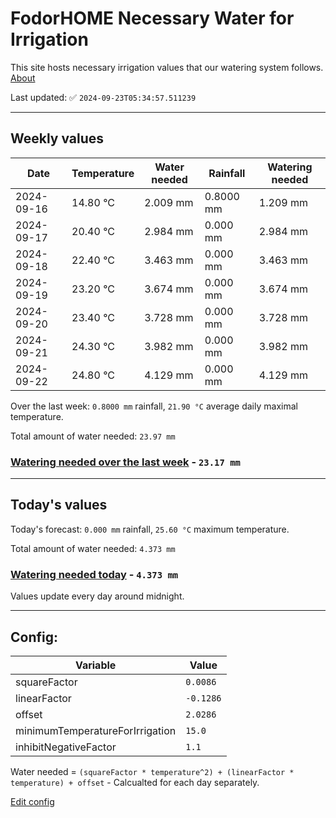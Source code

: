 # FodorHOME Necessary Water for Irrigation

This site hosts necessary irrigation values that our watering system follows. [About](https://github.com/redyau/irrigation)

Last updated: ✅ `2024-09-23T05:34:57.511239`

---

## Weekly values

| Date | Temperature | Water needed | Rainfall | Watering needed |
|-----|-----|-----|-----|-----|
| 2024-09-16 | 14.80 °C | 2.009 mm | 0.8000 mm | 1.209 mm |
| 2024-09-17 | 20.40 °C | 2.984 mm | 0.000 mm | 2.984 mm |
| 2024-09-18 | 22.40 °C | 3.463 mm | 0.000 mm | 3.463 mm |
| 2024-09-19 | 23.20 °C | 3.674 mm | 0.000 mm | 3.674 mm |
| 2024-09-20 | 23.40 °C | 3.728 mm | 0.000 mm | 3.728 mm |
| 2024-09-21 | 24.30 °C | 3.982 mm | 0.000 mm | 3.982 mm |
| 2024-09-22 | 24.80 °C | 4.129 mm | 0.000 mm | 4.129 mm |


Over the last week: `0.8000 mm` rainfall, `21.90 °C` average daily maximal temperature.

Total amount of water needed: `23.97 mm`

### [Watering needed over the last week](lastweek.txt) - `23.17 mm`

---

## Today's values

Today's forecast: `0.000 mm` rainfall, `25.60 °C` maximum temperature.

Total amount of water needed: `4.373 mm`

### [Watering needed today](today.txt) - `4.373 mm`

Values update every day around midnight.

---

## Config:

| Variable | Value |
|-----|-----|
| squareFactor | `0.0086` |
| linearFactor | `-0.1286` |
| offset | `2.0286` |
| minimumTemperatureForIrrigation | `15.0` |
| inhibitNegativeFactor | `1.1` |

Water needed = `(squareFactor * temperature^2) + (linearFactor * temperature) + offset` - Calcualted for each day separately.

[Edit config](https://github.com/RedyAu/irrigation/edit/main/config.json)
